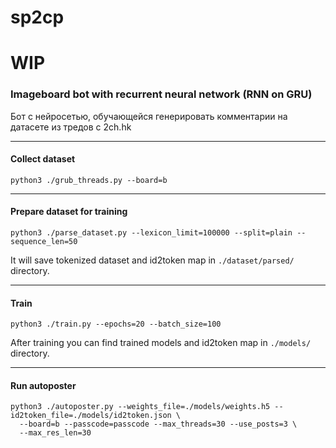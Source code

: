 # sp2cp

# WIP

### Imageboard bot with recurrent neural network (RNN on GRU)

Бот с нейросетью, обучающейся генерировать комментарии на датасете из тредов с 2ch.hk

---
#### Collect dataset
```
python3 ./grub_threads.py --board=b
```

---
#### Prepare dataset for training
```
python3 ./parse_dataset.py --lexicon_limit=100000 --split=plain --sequence_len=50
```
It will save tokenized dataset and id2token map in `./dataset/parsed/` directory.

---
#### Train
```
python3 ./train.py --epochs=20 --batch_size=100
```
After training you can find trained models and id2token map in `./models/` directory.

---
#### Run autoposter
```
python3 ./autoposter.py --weights_file=./models/weights.h5 --id2token_file=./models/id2token.json \
  --board=b --passcode=passcode --max_threads=30 --use_posts=3 \
  --max_res_len=30
```
